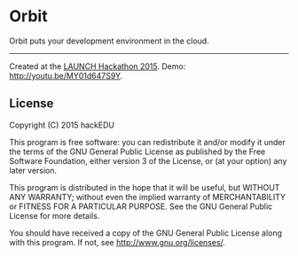# Orbit

Orbit puts your development environment in the cloud.

- - -

Created at the [LAUNCH Hackathon 2015](http://launch2015.challengepost.com/).
Demo: http://youtu.be/MY01d647S9Y.

## License

Copyright (C) 2015 hackEDU

This program is free software: you can redistribute it and/or modify it under
the terms of the GNU General Public License as published by the Free Software
Foundation, either version 3 of the License, or (at your option) any later
version.

This program is distributed in the hope that it will be useful, but WITHOUT ANY
WARRANTY; without even the implied warranty of MERCHANTABILITY or FITNESS FOR A
PARTICULAR PURPOSE. See the GNU General Public License for more details.

You should have received a copy of the GNU General Public License
along with this program. If not, see <http://www.gnu.org/licenses/>.
